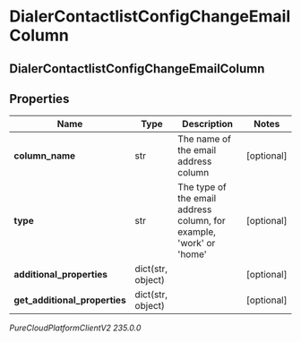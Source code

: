 # DialerContactlistConfigChangeEmailColumn

## DialerContactlistConfigChangeEmailColumn

## Properties

|Name | Type | Description | Notes|
|------------ | ------------- | ------------- | -------------|
| **column_name** | str | The name of the email address column | [optional] |
| **type** | str | The type of the email address column, for example, &#39;work&#39; or &#39;home&#39; | [optional] |
| **additional_properties** | dict(str, object) |  | [optional] |
| **get_additional_properties** | dict(str, object) |  | [optional] |



_PureCloudPlatformClientV2 235.0.0_
